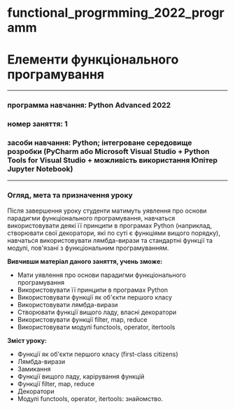# functional_progrmming_2022_programm

# Елементи функціонального програмування

---

### программа навчання: **Python Advanced 2022**

### номер заняття: 1

### засоби навчання: Python; інтегроване середовище розробки (PyCharm або Microsoft Visual Studio + Python Tools for Visual Studio + можливість використання Юпітер Jupyter Notebook)

---

### Огляд, мета та призначення уроку

Після завершення уроку студенти матимуть уявлення про основи парадигми
функціонального програмування, навчаться використовувати деякі її принципи в програмах
Python (наприклад, створювати свої декоратори, які по суті є функціями вищого порядку),
навчаться використовувати лямбда-вирази та стандартні функції та модулі, пов'язані з
функціональним програмуванням.

**Вивчивши матеріал даного заняття, учень зможе:**
- Мати уявлення про основи парадигми функціонального програмування
- Використовувати її принципи в програмах Python
- Використовувати функції як об'єкти першого класу
- Використовувати лямбда-вирази
- Створювати функції вищого ладу, власні декоратори
- Використовувати функції filter, map, reduce
- Використовувати модулі functools, operator, itertools

**Зміст уроку:**
- Функції як об'єкти першого класу (first-class citizens)
- Лямбда-вирази
- Замикання
- Функції вищого ладу, карірування функцій
- Функції filter, map, reduce
- Декоратори
- Модулі functools, operator, itertools: знайомство.